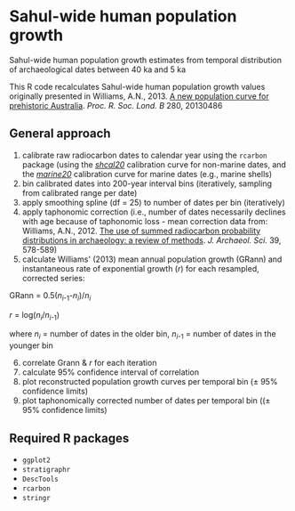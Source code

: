 # Sahul-wide human population growth

Sahul-wide human population growth estimates from temporal distribution of archaeological dates between 40 ka and 5 ka

This R code recalculates Sahul-wide human population growth values originally presented in Williams, A.N., 2013. <a href="https://royalsocietypublishing.org/doi/full/10.1098/rspb.2013.0486">A new population curve for prehistoric Australia</a>. <em>Proc. R. Soc. Lond. B</em> 280, 20130486

## General approach

1. calibrate raw radiocarbon dates to calendar year using the <code>rcarbon</code> package (using the <a href="https://c14.arch.ox.ac.uk/oxcalhelp/hlp_curves.html"><em>shcal20</em></a> calibration curve for non-marine dates, and the <a href="https://c14.arch.ox.ac.uk/oxcalhelp/hlp_curves.html"><em>marine20</em></a> calibration curve for marine dates (e.g., marine shells)
2. bin calibrated dates into 200-year interval bins (iteratively, sampling from calibrated range per date)
3. apply smoothing spline (df = 25) to number of dates per bin (iteratively)
4. apply taphonomic correction (i.e., number of dates necessarily declines with age because of taphonomic loss - mean correction data from: Williams, A.N., 2012. <a href="https://www.sciencedirect.com/science/article/abs/pii/S0305440311002482">The use of summed radiocarbon probability distributions in archaeology: a review of methods</a>. <em>J. Archaeol. Sci.</em> 39, 578-589)
5. calculate Williams' (2013) mean annual population growth (GRann) and instantaneous rate of exponential growth (<em>r</em>) for each resampled, corrected series: 

GRann = 0.5(<em>n</em><sub><em>i</em>-1</sub>-<em>n</em><sub><em>i</em></sub>)/<em>n</em><sub><em>i</em></sub>

<em>r</em> = log(<em>n</em><sub><em>i</em></sub>/<em>n</em><sub><em>i</em>-1</sub>)

where <em>n</em><sub><em>i</em></sub> = number of dates in the older bin, <em>n</em><sub><em>i</em>-1</sub> = number of dates in the younger bin


6. correlate Grann & <em>r</em> for each iteration
7. calculate 95% confidence interval of correlation
8. plot reconstructed population growth curves per temporal bin (± 95% confidence limits)
9. plot taphonomically corrected number of dates per temporal bin ((± 95% confidence limits)

## Required R packages

- <code>ggplot2</code>
- <code>stratigraphr</code>
- <code>DescTools</code>
- <code>rcarbon</code>
- <code>stringr</code>
